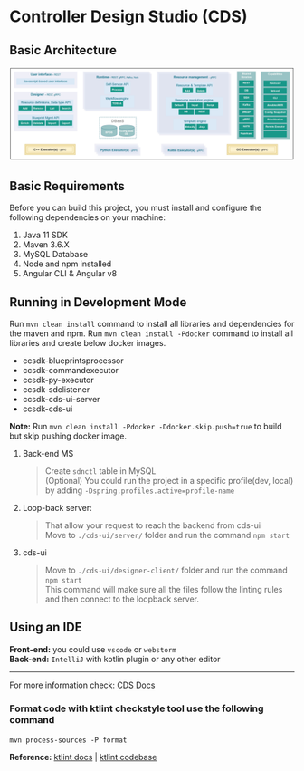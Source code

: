 # Controller Design Studio (CDS)

## Basic Architecture
![Basic_Architecture](./docs/media/CDS_architecture.jpg)

## Basic Requirements
Before you can build this project, you must install and configure the following dependencies on your machine:
  1) Java 11 SDK
  2) Maven 3.6.X
  3) MySQL Database
  4) Node and npm installed
  5) Angular CLI & Angular v8

## Running in Development Mode
Run `mvn clean install` command to install all libraries and dependencies for the maven and npm.
Run `mvn clean install -Pdocker` command to install all libraries and create below docker images.
  * ccsdk-blueprintsprocessor
  * ccsdk-commandexecutor
  * ccsdk-py-executor
  * ccsdk-sdclistener
  * ccsdk-cds-ui-server
  * ccsdk-cds-ui

**Note:** Run `mvn clean install -Pdocker -Ddocker.skip.push=true` to build but skip pushing docker image.

1) Back-end MS
   >Create `sdnctl` table in MySQL<br>
   >(Optional) You could run the project in a specific profile(dev, local) by adding `-Dspring.profiles.active=profile-name`
  
2) Loop-back server: 
   >That allow your request to reach the backend from cds-ui<br>
   >Move to `./cds-ui/server/` folder and run the  command `npm start`
 
3) cds-ui
   >Move to `./cds-ui/designer-client/` folder and run the command `npm start`<br>
   >This command will make sure all the files follow the linting rules and then connect to the loopback server.

## Using an IDE
**Front-end:** you could use `vscode` or `webstorm`<br>
**Back-end:** `IntelliJ` with kotlin plugin or any other editor

---
For more information check: [CDS Docs](https://docs.onap.org/projects/onap-ccsdk-cds/en/latest/index.html)

### Format code with ktlint checkstyle tool use the following command
`mvn process-sources -P format`

**Reference:** [ktlint docs](https://ktlint.github.io/) | [ktlint codebase](https://github.com/pinterest/ktlint)
